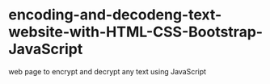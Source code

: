 # encoding-and-decodeng-text-website-with-HTML-CSS-Bootstrap-JavaScript
web page to encrypt and decrypt  any text using JavaScript
